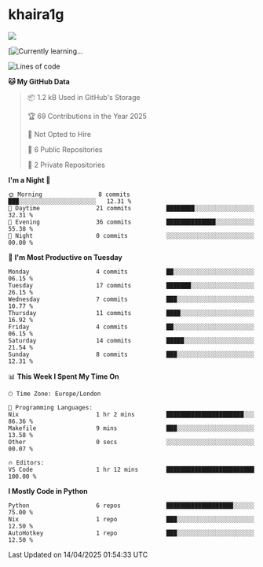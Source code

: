 # khaira1g

![](https://komarev.com/ghpvc/?username=khaira1g)

[![Currently learning...](https://github-readme-tech-stack.vercel.app/api/cards?title=Currently+learning...&lineCount=1&line1=python%2Cpython%2Cfff100%3Bhtml5%2Chtml5%2Cff5800%3Bcss%2Ccss%2C00e0ff%3Bjavascript%2Cjavascript%2Cfff100%3B)

<!--START_SECTION:waka-->
![Lines of code](https://img.shields.io/badge/From%20Hello%20World%20I%27ve%20Written-4.7%20thousand%20lines%20of%20code-blue)

**🐱 My GitHub Data** 

> 📦 1.2 kB Used in GitHub's Storage 
 > 
> 🏆 69 Contributions in the Year 2025
 > 
> 🚫 Not Opted to Hire
 > 
> 📜 6 Public Repositories 
 > 
> 🔑 2 Private Repositories 
 > 
**I'm a Night 🦉** 

```text
🌞 Morning                8 commits           ███░░░░░░░░░░░░░░░░░░░░░░   12.31 % 
🌆 Daytime                21 commits          ████████░░░░░░░░░░░░░░░░░   32.31 % 
🌃 Evening                36 commits          ██████████████░░░░░░░░░░░   55.38 % 
🌙 Night                  0 commits           ░░░░░░░░░░░░░░░░░░░░░░░░░   00.00 % 
```
📅 **I'm Most Productive on Tuesday** 

```text
Monday                   4 commits           ██░░░░░░░░░░░░░░░░░░░░░░░   06.15 % 
Tuesday                  17 commits          ███████░░░░░░░░░░░░░░░░░░   26.15 % 
Wednesday                7 commits           ███░░░░░░░░░░░░░░░░░░░░░░   10.77 % 
Thursday                 11 commits          ████░░░░░░░░░░░░░░░░░░░░░   16.92 % 
Friday                   4 commits           ██░░░░░░░░░░░░░░░░░░░░░░░   06.15 % 
Saturday                 14 commits          █████░░░░░░░░░░░░░░░░░░░░   21.54 % 
Sunday                   8 commits           ███░░░░░░░░░░░░░░░░░░░░░░   12.31 % 
```


📊 **This Week I Spent My Time On** 

```text
🕑︎ Time Zone: Europe/London

💬 Programming Languages: 
Nix                      1 hr 2 mins         ██████████████████████░░░   86.36 % 
Makefile                 9 mins              ███░░░░░░░░░░░░░░░░░░░░░░   13.58 % 
Other                    0 secs              ░░░░░░░░░░░░░░░░░░░░░░░░░   00.07 % 

🔥 Editors: 
VS Code                  1 hr 12 mins        █████████████████████████   100.00 % 
```

**I Mostly Code in Python** 

```text
Python                   6 repos             ███████████████████░░░░░░   75.00 % 
Nix                      1 repo              ███░░░░░░░░░░░░░░░░░░░░░░   12.50 % 
AutoHotkey               1 repo              ███░░░░░░░░░░░░░░░░░░░░░░   12.50 % 
```




 Last Updated on 14/04/2025 01:54:33 UTC
<!--END_SECTION:waka-->
